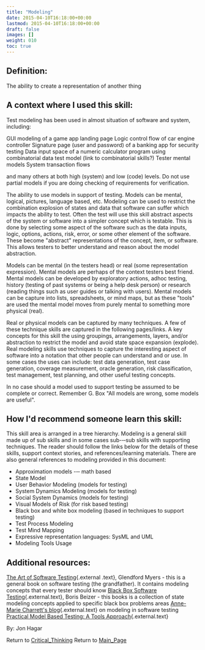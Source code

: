 ```yaml
---
title: "Modeling"
date: 2015-04-10T16:18:00+00:00
lastmod: 2015-04-10T16:18:00+00:00
draft: false
images: []
weight: 010
toc: true
---
```


## Definition:

The ability to create a representation of another thing


## A context where I used this skill:

Test modeling has been used in almost situation of software and system, including:

GUI modeling of a game app landing page
Logic control flow of car engine controller
Signature page (user and password) of a banking app for security testing
Data input space of a numeric calculator program using combinatorial data test model (link to combinatorial skills?)
Tester mental models
System transaction flows

and many others at both high (system) and low (code) levels.
Do not use partial models if you are doing checking of requirements for verification.

The ability to use models in support of testing.
Models can be mental, logical, pictures, language based, etc\.
Modeling can be used to restrict the combination explosion of states and data that software can suffer which impacts the ability to test.
Often the test will use this skill abstract aspects of the system or software into a simpler concept which is testable.
This is done by selecting some aspect of the software such as the data inputs, logic, options, actions, risk, error, or some other element of the software.
These become \"abstract\" representations of the concept, item, or software.
This allows testers to better understand and reason about the model abstraction.

Models can be mental (in the testers head) or real (some representation expression).
Mental models are perhaps of the context testers best friend.
Mental models can be developed by exploratory actions, adhoc testing, history (testing of past systems or being a help desk person) or research (reading things such as user guides or talking with users).
Mental models can be capture into lists, spreadsheets, or mind maps, but as these \"tools\" are used the mental model moves from purely mental to something more physical (real).

Real or physical models can be captured by many techniques.
A few of these technique skills are captured in the following pages/links.
A key concepts for this skill the using groupings, arrangements, layers, and/or abstraction to restrict the model and avoid state space expansion (explode).
Real modeling skills use techniques to capture the interesting aspect of software into a notation that other people can understand and or use.
In some cases the uses can include: test data generation, test case generation, coverage measurement, oracle generation, risk classification, test management, test planning, and other useful testing concepts.

In no case should a model used to support testing be assumed to be complete or correct.
Remember G. Box \"All models are wrong, some models are useful\".

## How I\'d recommend someone learn this skill:

This skill area is arranged in a tree hierarchy.
Modeling is a general skill made up of sub skills and in some cases sub-‐‑sub skills with supporting techniques.
The reader should follow the links below for the details of these skills, support context stories, and references/learning materials.
There are also general references to modeling provided in this document:

* Approximation models -‐‑ math based
* State Model
* User Behavior Modeling (models for testing)
* System Dynamics Modeling (models for testing)
* Social System Dynamics (models for testing)
* Visual Models of Risk (for risk based testing)
* Black box and white box modeling (based in techniques to support testing)
* Test Process Modeling
* Test Mind Mapping
* Expressive representation languages: SysML and UML
* Modeling Tools Usage

## Additional resources:

[The Art of Software Testing](http://www.amazon.com/The-Software-Testing-Glenford-Myers/dp/1118031962){.external
.text}, Glendford Myers - this is a general book on software testing (the grandfather). It contains modeling concepts that every tester should know
[Black Box Software Testing](http://www.amazon.com/Black-Box-Testing-Techniques-Functional-Software/dp/0471120944/ref=sr_1_1?s=books&ie=UTF8&qid=1428682569&sr=1-1&keywords=black+box+software+testing){.external.text}, Boris Beizer - this books is a collection of state modeling concepts applied to specific black box problems areas
[Anne-Marie Charrett\'s blog](http://mavericktester.com/archive/how-i-use-modelling-in-software-testing/){.external.text} on modeling in software testing
[Practical Model Based Testing: A Tools Approach](http://books.google.com/books?hl=en&lr=&id=8hAGtY4-oOoC&oi=fnd&pg=PP2&dq=model+based+testing&ots=OQatOcJHHQ&sig=9Tnl6e_OiZkI3Abf3S8oM7xZyiA#v=onepage&q=model%20based%20testing&f=false){.external.text}



By: Jon Hagar

Return to
[Critical\_Thinking](Critical_Thinking.html?title=Critical_Thinking "Critical Thinking")
Return to [Main\_Page](Main_Page.html?title=Main_Page "Main Page")
